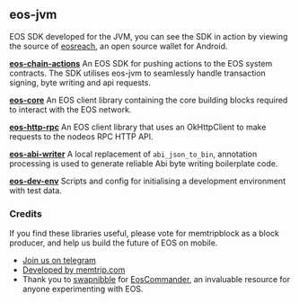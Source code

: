 ## eos-jvm
EOS SDK developed for the JVM, you can see the SDK in action by viewing the source of [eosreach](https://github.com/memtrip/eosreach), an open source wallet for Android.

**[eos-chain-actions](https://github.com/memtrip/eos-jvm/eos-chain-actions)**
An EOS SDK for pushing actions to the EOS system contracts. The SDK utilises eos-jvm
to seamlessly handle transaction signing, byte writing and api requests.

 **[eos-core](https://github.com/memtrip/eos-jvm/eos-core)**
 An EOS client library containing the core building blocks required to interact
 with the EOS network.

 **[eos-http-rpc](https://github.com/memtrip/eos-jvm/eos-http-rpc)**
An EOS client library that uses an OkHttpClient to make requests to the nodeos RPC HTTP API.

 **[eos-abi-writer](https://github.com/memtrip/eos-jvm/eos-abi-writer)**
 A local replacement of `abi_json_to_bin`, annotation processing is used to generate
 reliable Abi byte writing boilerplate code.

 **[eos-dev-env](https://github.com/memtrip/eos-jvm/eos-dev-env)**
Scripts and config for initialising a development environment with test data.

### Credits
If you find these libraries useful, please vote for memtripblock as a block producer, and help us build the future of EOS on mobile.
- [Join us on telegram](http://t.me/joinchat/JcIXl0x7wC9cRI5uF_EiQA)
- [Developed by memtrip.com](http://memtrip.com)
- Thank you to [swapnibble](https://github.com/swapnibble) for [EosCommander](https://github.com/playerone-id/EosCommander), an invaluable resource for anyone experimenting with EOS.
